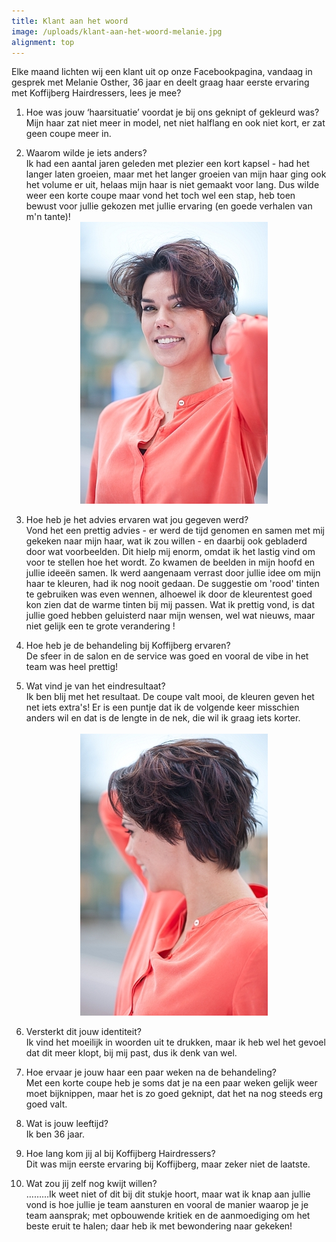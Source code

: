 ```yaml
---
title: Klant aan het woord
image: /uploads/klant-aan-het-woord-melanie.jpg
alignment: top
---
```



Elke maand lichten wij een klant uit op onze Facebookpagina, vandaag in gesprek met Melanie Osther, 36 jaar en deelt graag haar eerste ervaring met Koffijberg Hairdressers, lees je mee?

1. Hoe was jouw ‘haarsituatie’ voordat je bij ons geknipt of gekleurd was?
   <br>Mijn haar zat niet meer in model, net niet halflang en ook niet kort, er zat geen coupe meer in.&nbsp;

2. Waarom wilde je iets anders?
   <br>Ik had een aantal jaren geleden met plezier een kort kapsel - had het langer laten groeien, maar met het langer groeien van mijn haar ging ook het volume er uit, helaas mijn haar is niet gemaakt voor lang. Dus wilde weer een korte coupe maar vond het toch wel een stap, heb toen bewust voor jullie gekozen met jullie ervaring (en goede verhalen van m'n tante)! &nbsp; &nbsp; &nbsp; &nbsp; &nbsp; &nbsp; &nbsp; &nbsp; &nbsp; &nbsp; &nbsp; &nbsp; &nbsp; &nbsp; &nbsp; &nbsp; &nbsp; &nbsp; &nbsp; &nbsp; &nbsp; &nbsp; &nbsp; &nbsp; &nbsp; &nbsp; &nbsp; &nbsp; &nbsp; &nbsp; &nbsp; &nbsp; &nbsp; &nbsp; &nbsp; &nbsp; &nbsp; &nbsp; &nbsp; &nbsp; &nbsp; &nbsp; &nbsp; &nbsp; &nbsp; &nbsp; &nbsp; &nbsp; &nbsp; &nbsp; &nbsp; &nbsp; &nbsp; &nbsp; &nbsp; &nbsp; &nbsp; &nbsp; &nbsp; &nbsp; &nbsp; &nbsp;&nbsp;![](/uploads/versions/klant-aan-het-woord-melanie---x----300-451x---.jpg)

3. Hoe heb je het advies ervaren wat jou gegeven werd?
   <br>Vond het een prettig advies - er werd de tijd genomen en samen met mij gekeken naar mijn haar, wat ik zou willen - en daarbij ook gebladerd door wat voorbeelden. Dit hielp mij enorm, omdat ik het lastig vind om voor te stellen hoe het wordt. Zo kwamen de beelden in mijn hoofd en jullie idee&euml;n samen. Ik werd aangenaam verrast door jullie idee om mijn haar te kleuren, had ik nog nooit gedaan. De suggestie om 'rood' tinten te gebruiken was even wennen, alhoewel ik door de kleurentest goed kon zien dat de warme tinten bij mij passen. Wat ik prettig vond, is dat jullie goed hebben geluisterd naar mijn wensen, wel wat nieuws, maar niet gelijk een te grote verandering !

4. Hoe heb je de behandeling bij Koffijberg ervaren? &nbsp;
   <br>De sfeer in de salon en de service was goed en vooral de vibe in het team was heel prettig!

5. Wat vind je van het eindresultaat?
   <br>Ik ben blij met het resultaat. De coupe valt mooi, de kleuren geven het net iets extra's! Er is een puntje dat ik de volgende keer misschien anders wil en dat is de lengte in de nek, die wil ik graag iets korter. &nbsp; &nbsp; &nbsp; &nbsp; &nbsp; &nbsp; &nbsp; &nbsp; &nbsp; &nbsp; &nbsp; &nbsp; &nbsp; &nbsp; &nbsp; &nbsp; &nbsp; &nbsp; &nbsp; &nbsp; &nbsp; &nbsp; &nbsp; &nbsp; &nbsp; &nbsp; &nbsp; &nbsp; &nbsp; &nbsp; &nbsp; &nbsp; &nbsp; &nbsp; &nbsp; &nbsp; &nbsp; &nbsp; &nbsp; &nbsp; &nbsp; &nbsp; &nbsp; &nbsp; &nbsp; &nbsp; &nbsp; &nbsp; &nbsp; &nbsp; &nbsp; &nbsp; &nbsp; &nbsp; &nbsp; &nbsp; &nbsp; &nbsp; &nbsp; &nbsp; &nbsp; &nbsp; &nbsp; &nbsp; &nbsp; &nbsp; &nbsp; &nbsp; &nbsp; &nbsp; &nbsp; &nbsp; &nbsp; &nbsp; &nbsp; &nbsp; &nbsp;&nbsp;![](/uploads/versions/klant-aan-het-woord-melanie-2---x----300-451x---.jpg)

6. Versterkt dit jouw identiteit?
   <br>Ik vind het moeilijk in woorden uit te drukken, maar ik heb wel het gevoel dat dit meer klopt, bij mij past, dus ik denk van wel.

7. Hoe ervaar je jouw haar een paar weken na de behandeling?
   <br>Met een korte coupe heb je soms dat je na een paar weken gelijk weer moet bijknippen, maar het is zo goed geknipt, dat het na nog steeds erg goed valt.

8. Wat is jouw leeftijd?
   <br>Ik ben 36 jaar.

9. Hoe lang kom jij al bij Koffijberg Hairdressers?
   <br>Dit was mijn eerste ervaring bij Koffijberg, maar zeker niet de laatste.

10. Wat zou jij zelf nog kwijt willen?
   <br>………Ik weet niet of dit bij dit stukje hoort, maar wat ik knap aan jullie vond is hoe jullie je team aansturen en vooral de manier waarop je je team aansprak; met opbouwende kritiek en de aanmoediging om het beste eruit te halen; daar heb ik met bewondering naar gekeken!